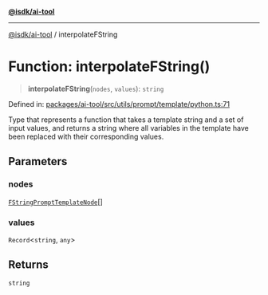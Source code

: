 [**@isdk/ai-tool**](../README.md)

***

[@isdk/ai-tool](../globals.md) / interpolateFString

# Function: interpolateFString()

> **interpolateFString**(`nodes`, `values`): `string`

Defined in: [packages/ai-tool/src/utils/prompt/template/python.ts:71](https://github.com/isdk/ai-tool.js/blob/83a1524a1644365964efc043a7a7991d8fd46b49/src/utils/prompt/template/python.ts#L71)

Type that represents a function that takes a template string and a set
of input values, and returns a string where all variables in the
template have been replaced with their corresponding values.

## Parameters

### nodes

[`FStringPromptTemplateNode`](../type-aliases/FStringPromptTemplateNode.md)[]

### values

`Record`\<`string`, `any`\>

## Returns

`string`
